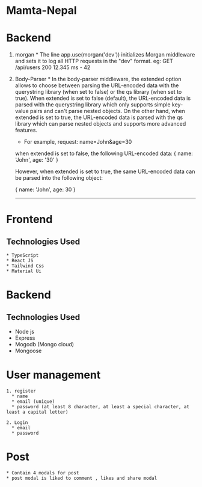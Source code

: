 # Mamta-Nepal



# Backend
  1. morgan
    * The line app.use(morgan('dev')) initializes Morgan middleware and sets it to log all HTTP requests in the "dev" format. 
      eg: GET /api/users 200 12.345 ms - 42
  2. Body-Parser
    * In the body-parser middleware, the extended option allows to choose between parsing the URL-encoded data with the querystring library (when set to false) or the qs library (when set to true).
    When extended is set to false (default), the URL-encoded data is parsed with the querystring library which only supports simple key-value pairs and can't parse nested objects. On the other hand, when extended is set to true, the URL-encoded data is parsed with the qs library which can parse nested objects and supports more advanced features.

       * For example, 
         request: name=John&age=30

       when extended is set to false, the following URL-encoded data:
       { name: 'John', age: '30' }
       
       However, when extended is set to true, the same URL-encoded data can be parsed into the following object:

       { name: 'John', age: 30 }

       ***********************************

  # Frontend
  ## Technologies Used
    * TypeScript
    * React JS
    * Tailwind Css
    * Material Ui
  

# Backend
## Technologies Used
   * Node js
   * Express
   * Mogodb (Mongo cloud)
   * Mongoose
  # User management
    1. register
      * name
      * email (unique)
      * password (at least 8 character, at least a special character, at least a capital letter)

    2. Login 
      * email
      * password
    
  # Post
    * Contain 4 modals for post
    * post modal is liked to comment , likes and share modal

